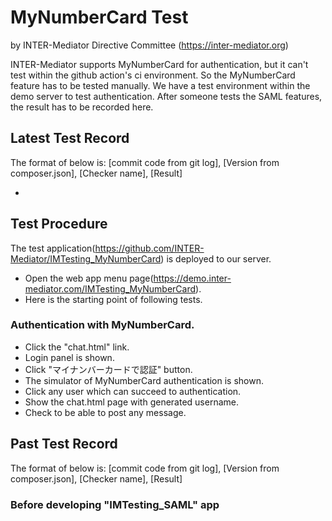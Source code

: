 # MyNumberCard Test

by INTER-Mediator Directive Committee (https://inter-mediator.org)

INTER-Mediator supports MyNumberCard for authentication, but it can't test within the github action's ci environment.
So the MyNumberCard feature has to be tested manually.
We have a test environment within the demo server to test authentication.
After someone tests the SAML features, the result has to be recorded here.

## Latest Test Record

The format of below is: [commit code from git log], [Version from composer.json], [Checker name], [Result]

- 

## Test Procedure

The test application(https://github.com/INTER-Mediator/IMTesting_MyNumberCard) is deployed to our server. 

- Open the web app menu page(https://demo.inter-mediator.com/IMTesting_MyNumberCard).
- Here is the starting point of following tests.

### Authentication with MyNumberCard.

- Click the "chat.html" link.
- Login panel is shown.
- Click "マイナンバーカードで認証" button.
- The simulator of MyNumberCard authentication is shown.
- Click any user which can succeed to authentication.
- Show the chat.html page with generated username.
- Check to be able to post any message.

## Past Test Record

The format of below is: [commit code from git log], [Version from composer.json], [Checker name], [Result]


### Before developing "IMTesting_SAML" app
